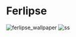# Ferlipse
![ferlipse_wallpaper](https://github.com/DxeiZ/Ferlipse/assets/79997967/602c9f5e-42f3-4b75-b446-d350c789bff7)
![ss](https://github.com/DxeiZ/Ferlipse/assets/79997967/c3761444-cd91-428b-8e86-a766334caa57)
